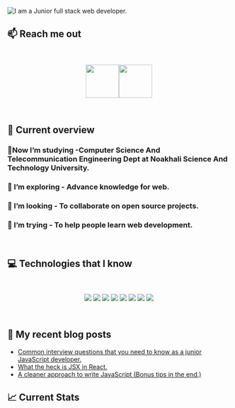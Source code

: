 ![I am a Junior full stack web developer. ](https://github.com/user-attachments/assets/a2b68254-2dfc-4a7d-bb96-c9267d06e904)

## :mailbox: Reach me out

<br />

[<p align="center"><img height="75" src="https://github.com/ibrahim-pk/ibrahim-pk/blob/main/images/icons/Linkedin.png">](https://www.linkedin.com/in/md-ibrahim-pk-332846198/)[<img height="75" src="https://github.com/ibrahim-pk/ibrahim-pk/blob/main/images/icons/Facebook.png">](https://web.facebook.com/emonahmed.pk)

<br />

## :eyes: Current overview

### 🔭Now I’m studying -Computer Science And Telecommunication Engineering Dept at Noakhali Science And Technology University.

### 🌱 I’m exploring - Advance knowledge for web.

### 👯 I’m looking - To collaborate on open source projects.

### 🤔 I’m trying - To help people learn web development.

<br />

## :computer: Technologies that I know

<br>
<p align="center">
<img src="https://github.com/ibrahim-pk/ibrahim-pk/blob/main/images/icons/HTML.png"/>
<img src="https://github.com/ibrahim-pk/ibrahim-pk/blob/main/images/icons/css.png"/>
<img src="https://github.com/ibrahim-pk/ibrahim-pk/blob/main/images/icons/Bootsrap.png"/>
<img src="https://github.com/ibrahim-pk/ibrahim-pk/blob/main/images/icons/tailwind.png"/>
<img src="https://github.com/ibrahim-pk/ibrahim-pk/blob/main/images/icons/JavaScript.png"/>
<img src="https://github.com/ibrahim-pk/ibrahim-pk/blob/main/images/icons/react.png"/>
<img src="https://github.com/ibrahim-pk/ibrahim-pk/blob/main/images/icons/node.png"/>
<img src="https://github.com/ibrahim-pk/ibrahim-pk/blob/main/images/icons/express.png"/>
</p><br/>

## :book: My recent blog posts

<!-- BLOG-POST-LIST:START -->
- [Common interview questions that you need to know as a junior JavaScript developer.](https://dev.to/mirhussain/common-interview-questions-that-you-need-to-know-as-a-junior-javascript-developer-29a6)
- [What the heck is JSX in React.](https://dev.to/mirhussain/what-the-heck-is-jsx-in-react-3f0a)
- [A cleaner approach to write JavaScript &lpar;Bonus tips in the end.&rpar;](https://dev.to/mirhussain/a-cleaner-approach-to-write-javascript-bonus-tips-in-the-end-58ng)
<!-- BLOG-POST-LIST:END -->

## :chart_with_upwards_trend: Current Stats

<br />

